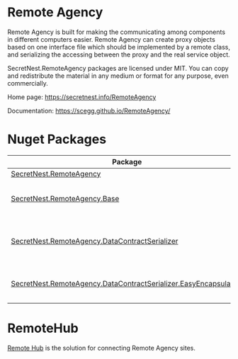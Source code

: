 # Remote Agency
Remote Agency is built for making the communicating among components in different computers easier. 
Remote Agency can create proxy objects based on one interface file which should be implemented by a remote class, and serializing the accessing between the proxy and the real service object.

SecretNest.RemoteAgency packages are licensed under MIT. You can copy and redistribute the material in any medium or format for any purpose, even commercially.

Home page: https://secretnest.info/RemoteAgency

Documentation: https://scegg.github.io/RemoteAgency/

# Nuget Packages
|Package|Description|
|---|---|
|[SecretNest.RemoteAgency](https://www.nuget.org/packages/SecretNest.RemoteAgency/)|Main library.|
|[SecretNest.RemoteAgency.Base](https://www.nuget.org/packages/SecretNest.RemoteAgency.Base/)|Base classes, interfaces and attributes of Remote Agency.|
|[SecretNest.RemoteAgency.DataContractSerializer](https://www.nuget.org/packages/SecretNest.RemoteAgency.DataContractSerializer/)|Using DataContractSerializer as serialization solution in Remote Agency.|
|[SecretNest.RemoteAgency.DataContractSerializer.EasyEncapsulation](https://www.nuget.org/packages/SecretNest.RemoteAgency.DataContractSerializer.EasyEncapsulation/)|Encapsulation including DataContractSerializer and RemoteAgency.|

# RemoteHub
[Remote Hub](https://secretnest.info/RemoteHub) is the solution for connecting Remote Agency sites.
